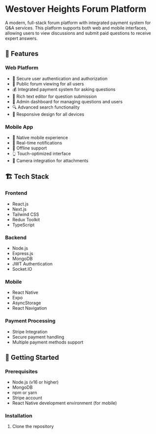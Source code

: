 # Westover Heights Forum Platform

A modern, full-stack forum platform with integrated payment system for Q&A services. This platform supports both web and mobile interfaces, allowing users to view discussions and submit paid questions to receive expert answers.

## 🌟 Features

### Web Platform
- 🔐 Secure user authentication and authorization
- 💬 Public forum viewing for all users
- 💰 Integrated payment system for asking questions
- 📝 Rich text editor for question submission
- 👑 Admin dashboard for managing questions and users
- 🔍 Advanced search functionality
- 📱 Responsive design for all devices

### Mobile App
- 📱 Native mobile experience
- 🔄 Real-time notifications
- 📴 Offline support
- 👆 Touch-optimized interface
- 📸 Camera integration for attachments

## 🏗️ Tech Stack

### Frontend
- React.js
- Next.js
- Tailwind CSS
- Redux Toolkit
- TypeScript

### Backend
- Node.js
- Express.js
- MongoDB
- JWT Authentication
- Socket.IO

### Mobile
- React Native
- Expo
- AsyncStorage
- React Navigation

### Payment Processing
- Stripe Integration
- Secure payment handling
- Multiple payment methods support

## 🚀 Getting Started

### Prerequisites
- Node.js (v16 or higher)
- MongoDB
- npm or yarn
- Stripe account
- React Native development environment (for mobile)

### Installation

1. Clone the repository
